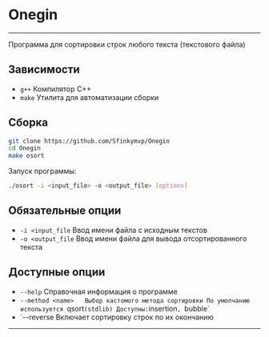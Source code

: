 # Onegin

---

Программа для сортировки строк любого текста (текстового файла)

## Зависимости

- `g++` Компилятор C++
- `make` Утилита для автоматизации сборки

## Сборка

```bash
git clone https://github.com/Sfinkymvp/Onegin
cd Onegin
make osort
```

Запуск программы:

```bash
./osort -i <input_file> -o <output_file> [options]
```

## Обязательные опции

- `-i <input_file`   Ввод имени файла с исходным текстов
- `-o <output_file`  Ввод имени файла для вывода отсортированного текста

## Доступные опции

- `--help`           Справочная информация о программе
- `--method <name>   Выбор кастомого метода сортировки
                     По умолчанию используется `qsort` (stdlib)
                     Доступны: `insertion`, `bubble`
- `--reverse         Включает сортировку строк по их окончанию

--- 


